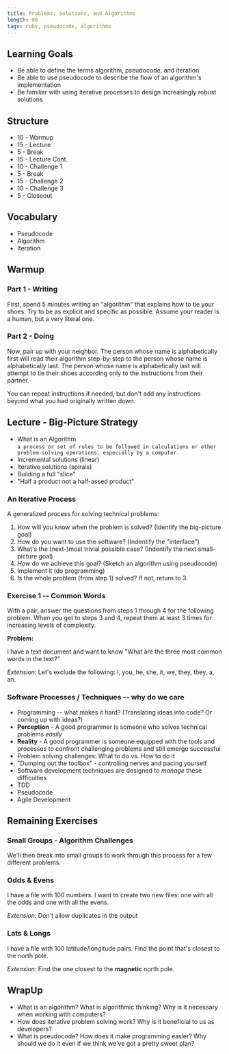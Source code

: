 ```yaml
---
title: Problems, Solutions, and Algorithms
length: 90
tags: ruby, pseudocode, algorithms
---
```


## Learning Goals

* Be able to define the terms algorithm, pseudocode, and iteration
* Be able to use pseudocode to describe the flow of an algorithm's implementation
* Be familiar with using iterative processes to design increasingly robust solutions

## Structure

* 10 - Warmup
* 15 - Lecture
* 5 - Break
* 15 - Lecture Cont.
* 10 - Challenge 1
* 5 - Break
* 15 - Challenge 2
* 10 - Challenge 3
* 5 - Closeout

## Vocabulary
* Pseudocode
* Algorithm
* Iteration

## Warmup

### Part 1 - Writing

First, spend 5 minutes writing an "algorithm" that explains how to tie your shoes.
Try to be as explicit and specific as possible. Assume your reader is a human, but a
very literal one.

### Part 2 - Doing

Now, pair up with your neighbor. The person whose name is alphabetically first will
read their algorithm step-by-step to the person whose name is alphabetically last.
The person whose name is alphabetically last will attempt to tie their shoes according
only to the instructions from their partner.

You can repeat instructions if needed, but don't add any instructions beyond what
you had originally written down.

## Lecture - Big-Picture Strategy

* What is an Algorithm  
    `a process or set of rules to be followed in calculations or other problem-solving operations, especially by a computer.`
* Incremental solutions (linear)
* Iterative solutions (spirals)
* Building a full "slice"
* "Half a product not a half-assed product"

### An Iterative Process

A generalized process for solving technical problems:

1. How will you know when the problem is solved? (Identify the big-picture goal)
2. How do you want to use the software? (Indentify the "interface")
3. What's the (next-)most trivial possible case? (Indentify the next small-picture goal)
4. *How* do we achieve this goal? (Sketch an algorithm using pseudocode)
5. Implement it (do programming)
6. Is the whole problem (from step 1) solved? If not, return to 3.

### Exercise 1 -- Common Words

With a pair, answer the questions from steps 1 through 4 for the following problem.
When you get to steps 3 and 4, repeat them at least 3 times for increasing levels of complexity.

**Problem:**

I have a text document and want to know "What are the three most common words in the text?"

*Extension*: Let's exclude the following: I, you, he, she, it, we, they, they, a, an.

### Software Processes / Techniques -- why do we care

* Programming -- what makes it hard? (Translating ideas into code? Or coming up with ideas?)
* **Perception** - A good programmer is someone who solves technical problems *easily*
* **Reality** - A good programmer is someone equipped with the tools and processes to confront challenging problems and still emerge successful
* Problem solving challenges: What to do vs. How to do it
* "Dumping out the toolbox" - controlling nerves and pacing yourself
* Software development techniques are designed to *manage* these difficulties
* TDD
* Pseudocode
* Agile Development

## Remaining Exercises

### Small Groups - Algorithm Challenges

We'll then break into small groups to work through this process for a few different problems.

### Odds & Evens

I have a file with 100 numbers. I want to create two new files: one with
all the odds and one with all the evens.

*Extension*: Don't allow duplicates in the output

### Lats & Longs

I have a file with 100 latitude/longitude pairs. Find the point that's closest to the north pole.

*Extension*: Find the one closest to the **magnetic** north pole.


## WrapUp
* What is an algorithm? What is algorithmic thinking? Why is it necessary when working with computers?
* How does iterative problem solving work? Why is it beneficial to us as developers?
* What is pseudocode? How does it make programming easier? Why should we do it even if we think we've got a pretty sweet plan?

